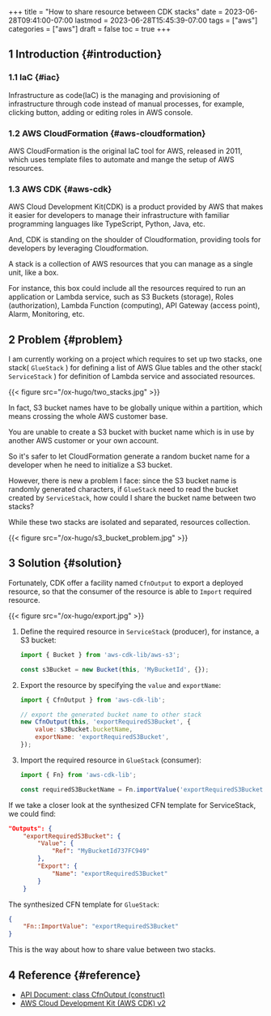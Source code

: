 +++
title = "How to share resource between CDK stacks"
date = 2023-06-28T09:41:00-07:00
lastmod = 2023-06-28T15:45:39-07:00
tags = ["aws"]
categories = ["aws"]
draft = false
toc = true
+++

## <span class="section-num">1</span> Introduction {#introduction}


### <span class="section-num">1.1</span> IaC {#iac}

Infrastructure as code(IaC) is the managing and provisioning of infrastructure through code instead of manual processes, for example, clicking button, adding or editing roles in AWS console.


### <span class="section-num">1.2</span> AWS CloudFormation {#aws-cloudformation}

AWS CloudFormation is the original IaC tool for AWS, released in 2011, which uses template files to automate and mange the setup of AWS resources.


### <span class="section-num">1.3</span> AWS CDK {#aws-cdk}

AWS Cloud Development Kit(CDK) is a product provided by AWS that makes it easier for developers to manage their infrastructure with familiar programming languages like TypeScript, Python, Java, etc.

And, CDK is standing on the shoulder of Cloudformation, providing tools for developers by leveraging Cloudformation.

A stack is a collection of AWS resources that you can manage as a single unit, like a box.

For instance, this box could include all the resources required to run an application or Lambda service, such as S3 Buckets (storage), Roles (authorization), Lambda Function (computing), API Gateway (access point), Alarm, Monitoring, etc.


## <span class="section-num">2</span> Problem {#problem}

I am currently working on a project which requires to set up two stacks, one stack( `GlueStack` ) for defining a list of AWS Glue tables and the other stack( `ServiceStack` ) for definition of Lambda service and associated resources.

{{< figure src="/ox-hugo/two_stacks.jpg" >}}

In fact, S3 bucket names have to be globally unique within a partition, which means crossing the whole AWS customer base.

You are unable to create a S3 bucket with bucket name which is in use by another AWS customer or your own account.

So it's safer to let CloudFormation generate a random bucket name for a developer when he need to initialize a S3 bucket.

However, there is new a problem I face: since the S3 bucket name is randomly generated characters, if `GlueStack` need to read the bucket created by `ServiceStack`, how could I share the bucket name between two stacks?

While these two stacks are isolated and separated, resources collection.

{{< figure src="/ox-hugo/s3_bucket_problem.jpg" >}}


## <span class="section-num">3</span> Solution {#solution}

Fortunately, CDK offer a facility named `CfnOutput` to export a deployed resource, so that the consumer of the resource is able to `Import` required resource.

{{< figure src="/ox-hugo/export.jpg" >}}

1.  Define the required resource in `ServiceStack` (producer), for instance, a S3 bucket:
    ```javascript
    import { Bucket } from 'aws-cdk-lib/aws-s3';

    const s3Bucket = new Bucket(this, 'MyBucketId', {});
    ```
2.  Export the resource by specifying the `value` and `exportName`:
    ```javascript
    import { CfnOutput } from 'aws-cdk-lib';

    // export the generated bucket name to other stack
    new CfnOutput(this, 'exportRequiredS3Bucket', {
        value: s3Bucket.bucketName,
        exportName: 'exportRequiredS3Bucket',
    });
    ```
3.  Import the required resource in `GlueStack` (consumer):
    ```javascript
    import { Fn} from 'aws-cdk-lib';

    const requiredS3BucketName = Fn.importValue('exportRequiredS3Bucket');
    ```

If we take a closer look at the synthesized CFN template for ServiceStack, we could find:

```json
"Outputs": {
    "exportRequiredS3Bucket": {
        "Value": {
            "Ref": "MyBucketId737FC949"
        },
        "Export": {
            "Name": "exportRequiredS3Bucket"
        }
    }
```

The synthesized CFN template for `GlueStack`:

```json
{
    "Fn::ImportValue": "exportRequiredS3Bucket"
}
```

This is the way about how to share value between two stacks.


## <span class="section-num">4</span> Reference {#reference}

-   [API Document: class CfnOutput (construct)](https://docs.aws.amazon.com/cdk/api/v2/docs/aws-cdk-lib.CfnOutput.html)
-   [AWS Cloud Development Kit (AWS CDK) v2](https://docs.aws.amazon.com/cdk/v2/guide/stacks.html)
